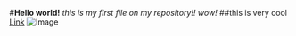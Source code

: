 #**Hello world!**
*this is my first file on my repository!! wow!*
##this is  very cool
[Link](https://www.linkedin.com/in/charisse-chua/)
![Image](https://ibb.co/pjsPtZ2)
